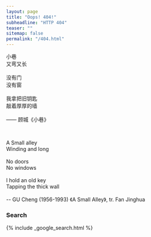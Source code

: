 ```yaml
---
layout: page
title: "Oops! 404!"
subheadline: "HTTP 404"
teaser: ""
sitemap: false
permalink: "/404.html"
---
```


小巷
<br />
又弯又长
<br />
<br />
没有门
<br />
没有窗
<br />
<br />
我拿把旧钥匙
<br />
敲着厚厚的墙
<br />
<br />
—— 顾城《小巷》

<br />

A Small alley
<br />
Winding and long
<br />
<br />
No doors
<br />
No windows
<br />
<br />
I hold an old key
<br />
Tapping the thick wall
<br />
<br />
-- GU Cheng (1956-1993) 《A Small Alley》, tr. Fan Jinghua

### Search

{% include _google_search.html %}
